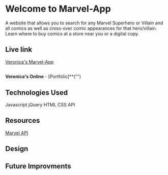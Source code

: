 # Welcome to Marvel-App
A website that allows you to search for any Marvel Superhero or Villain and all comics as well as cross-over comic appearances for that hero/villain. Learn where to buy comics at a store near you or a digital copy.

## Live link

[Veronica's Marvel-App](https://veroelaine.github.io/marvel-app/)

##
**Veronica's Online** - [Portfolio]**("")

## Technologies Used

Javascript
jQuery
HTML
CSS
API

## Resources
[Marvel API]("https://developer.marvel.com/docs")

## Design

## Future Improvments




